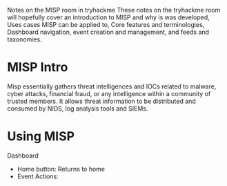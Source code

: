 Notes on the MISP room in tryhackme
These notes on the tryhackme room will hopefully cover an introduction to MISP and why is was developed, Uses cases MISP can be applied to, Core features and terminologies, Dashboard navigation, event creation and management, and feeds and taxonomies.

# MISP Intro

Misp essentially gathers threat intelligences and IOCs related to malware, cyber attacks, financial fraud, or any intelligence within a community of trusted members. It allows threat information to be distributed and consumed by NIDS, log analysis tools and SIEMs.

# Using MISP

Dashboard
 - Home button: Returns to home
 - Event Actions: 